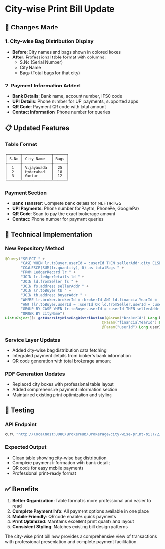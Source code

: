 # City-wise Print Bill Update

## 🔄 Changes Made

### 1. **City-wise Bag Distribution Display**
- **Before**: City names and bags shown in colored boxes
- **After**: Professional table format with columns:
  - S.No (Serial Number)
  - City Name 
  - Bags (Total bags for that city)

### 2. **Payment Information Added**
- **Bank Details**: Bank name, account number, IFSC code
- **UPI Details**: Phone number for UPI payments, supported apps
- **QR Code**: Payment QR code with total amount
- **Contact Information**: Phone number for queries

## 📋 Updated Features

### Table Format
```
┌──────┬─────────────┬──────┐
│ S.No │ City Name   │ Bags │
├──────┼─────────────┼──────┤
│  1   │ Vijayawada  │  25  │
│  2   │ Hyderabad   │  18  │
│  3   │ Guntur      │  12  │
└──────┴─────────────┴──────┘
```

### Payment Section
- **Bank Transfer**: Complete bank details for NEFT/RTGS
- **UPI Payments**: Phone number for Paytm, PhonePe, GooglePay
- **QR Code**: Scan to pay the exact brokerage amount
- **Contact**: Phone number for payment queries

## 🔧 Technical Implementation

### New Repository Method
```java
@Query("SELECT " +
       "CASE WHEN lr.toBuyer.userId = :userId THEN sellerAddr.city ELSE buyerAddr.city END as cityName, " +
       "COALESCE(SUM(lr.quantity), 0) as totalBags " +
       "FROM LedgerRecord lr " +
       "JOIN lr.ledgerDetails ld " +
       "JOIN ld.fromSeller fs " +
       "JOIN fs.address sellerAddr " +
       "JOIN lr.toBuyer tb " +
       "JOIN tb.address buyerAddr " +
       "WHERE lr.broker.brokerId = :brokerId AND ld.financialYearId = :financialYearId " +
       "AND (lr.toBuyer.userId = :userId OR ld.fromSeller.userId = :userId) " +
       "GROUP BY CASE WHEN lr.toBuyer.userId = :userId THEN sellerAddr.city ELSE buyerAddr.city END " +
       "ORDER BY cityName")
List<Object[]> getUserCityWiseBagDistribution(@Param("brokerId") Long brokerId, 
                                            @Param("financialYearId") Long financialYearId, 
                                            @Param("userId") Long userId);
```

### Service Layer Updates
- Added city-wise bag distribution data fetching
- Integrated payment details from broker's bank information
- QR code generation with total brokerage amount

### PDF Generation Updates
- Replaced city boxes with professional table layout
- Added comprehensive payment information section
- Maintained existing print optimization and styling

## 🧪 Testing

### API Endpoint
```bash
curl "http://localhost:8080/BrokerHub/Brokerage/city-wise-print-bill/22/8?paperSize=a4&orientation=portrait"
```

### Expected Output
- Clean table showing city-wise bag distribution
- Complete payment information with bank details
- QR code for easy mobile payments
- Professional print-ready format

## ✅ Benefits

1. **Better Organization**: Table format is more professional and easier to read
2. **Complete Payment Info**: All payment options available in one place
3. **Mobile-Friendly**: QR code enables quick payments
4. **Print Optimized**: Maintains excellent print quality and layout
5. **Consistent Styling**: Matches existing bill design patterns

The city-wise print bill now provides a comprehensive view of transactions with professional presentation and complete payment facilitation.